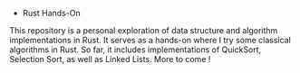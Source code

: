 * Rust Hands-On

This repository is a personal exploration of data structure and algorithm implementations in Rust. It serves as a hands-on where I try some classical algorithms in Rust. So far, it includes implementations of QuickSort, Selection Sort, as well as Linked Lists. More to come !

